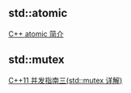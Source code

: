 ## std::atomic

[ C++ atomic 简介](https://blog.csdn.net/zxc024000/article/details/100767211)

## std::mutex

[C++11 并发指南三(std::mutex 详解)](https://www.cnblogs.com/haippy/p/3237213.html)
